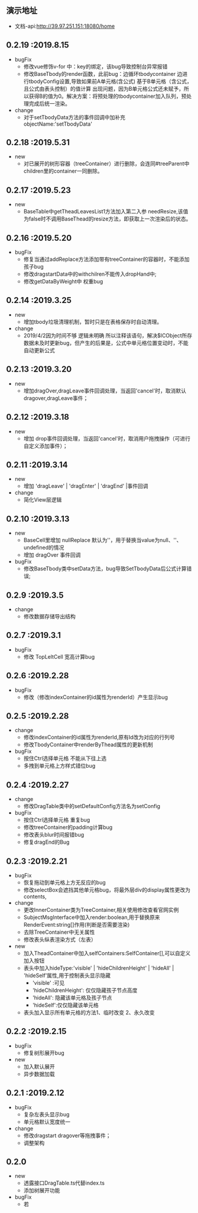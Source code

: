 ## 演示地址
- 文档-api:http://39.97.251.151:18080/home

##  0.2.19 :2019.8.15
- bugFix 
  - 修改vue修饰v-for 中：key的绑定，该bug导致控制台异常报错
  - 修改BaseTbody的render函数，此前bug：边循环tbodycontainer 边进行tbodyConfig设置,导致如果前A单元格(含公式) 基于B单元格（含公式，且公式由表头控制）的值计算 出现问题，因为B单元格公式还未赋予，所以获得B的值为0。解决方案：将预处理的tbodycontainer加入队列，预处理完成后统一渲染。
- change
  - 对于setTbodyData方法的事件回调中加补充objectName:'setTbodyData'  

##  0.2.18 :2019.5.31
- new
  - 对已展开的树形容器（treeContainer）进行删除，会连同#treeParent中children里的container一同删除。
  
##  0.2.17 :2019.5.23
- new
  - BaseTable中getTheadLeavesList1方法加入第二入参 needResize,该值为false时不调用BaseThead的resize方法，即获取上一次渲染后的状态。
  
##  0.2.16 :2019.5.20
- bugFix
  - 修复当通过addReplace方法添加带有treeContainer的容器时，不能添加孩子bug
  - 修改dragstartData中的withchilren不能传入dropHand中;
  - 修改getDataByWeight中 权重bug
  
  
##  0.2.14 :2019.3.25
- new
  - 增加tbody垃圾清理机制，暂时只是在表格保存时自动清理。
- change 
  - 2019/4/2因为时间不够 逻辑未明确 所以注释该语句，解决$ICObject所存数据未及时更新bug，但产生的后果是，公式中单元格位置变动时，不能自动更新公式 
  
##  0.2.13 :2019.3.20
- new
  - 增加dragOver,dragLeave事件回调处理，当返回'cancel'时，取消默认dragover,dragLeave事件；

##  0.2.12 :2019.3.18
- new
  - 增加 drop事件回调处理，当返回'cancel'时，取消用户拖拽操作（可进行自定义添加事件）；

##  0.2.11 :2019.3.14
- new
  - 增加 'dragLeave' | 'dragEnter' | 'dragEnd' |事件回调
- change
  - 简化View层逻辑

##  0.2.10 :2019.3.13
- new
  - BaseCell里增加 nullReplace 默认为''，用于替换当value为null、''、undefined的情况
  - 增加 dragOver 事件回调
- bugFix
  - 修改BaseTbody类中setData方法，bug导致SetTbodyData后公式计算错误;

##  0.2.9 :2019.3.5
- change
  - 修改数据存储导出结构


##  0.2.7 :2019.3.1
- bugFix
  - 修改 TopLeltCell 宽高计算bug

##  0.2.6 :2019.2.28
- bugFix
  - 修改（修改indexContainer的id属性为renderId）产生显示bug
  
##  0.2.5 :2019.2.28
- change
  - 修改indexContainer的id属性为renderId,原有Id改为对应的行列号
  - 修改TbodyContainer中renderByThead属性的更新机制
- bugFix
  - 按住Ctrl选择单元格 不能从下往上选
  - 多拽到单元格上方样式错位bug


##  0.2.4 :2019.2.27
- change
  - 修改DragTable类中的setDefaultConfig方法名为setConfig
- bugFix
  - 按住Ctrl选择单元格 重复bug
  - 修改treeContainer的padding计算bug
  - 修改表头blur时间报错bug
  - 修复dragEnd的Bug


##  0.2.3 :2019.2.21
- bugFix
  - 恢复拖动到单元格上方无反应的bug
  - 修改selectBox会遮挡其他单元格bug，将最外层div的display属性更改为contents,
- change
  - 更改InnerContainer类为TreeContainer,相关使用修改查看官网实例
  - SubjectMsgInterface中加入render:boolean,用于替换原来RenderEvent:string[]作用(判断是否需要渲染)
  - 去除TreeContainer中无关属性
  - 修改表头纵表渲染方式（左表）
- new
  - 加入TheadContainer中加入selfContainers:SelfContainer[],可以自定义加入按钮
  - 表头中加入hideType:'visible' | 'hideChildrenHeight' | 'hideAll' | 'hideSelf'属性,用于控制表头显示隐藏
    - 'visible' :可见
    - 'hideChildrenHeight': 仅仅隐藏孩子节点高度
    - 'hideAll': 隐藏该单元格及孩子节点
    - 'hideSelf':仅仅隐藏该单元格
  - 表头加入显示所有单元格的方法1、临时改变 2、永久改变
     
##  0.2.2 :2019.2.15
- bugFix
  - 修复树形展开bug
- new
  - 加入默认展开
  - 异步数据加载
  
##  0.2.1 :2019.2.12
- bugFix
  - 复杂左表头显示bug
  - 单元格默认宽度统一
- change
  - 修改dragstart dragover等拖拽事件；
  - 调整架构
##  0.2.0
- new
  - 透露接口DragTable.ts代替index.ts
  - 添加树展开功能
- bugFix
  - 若
